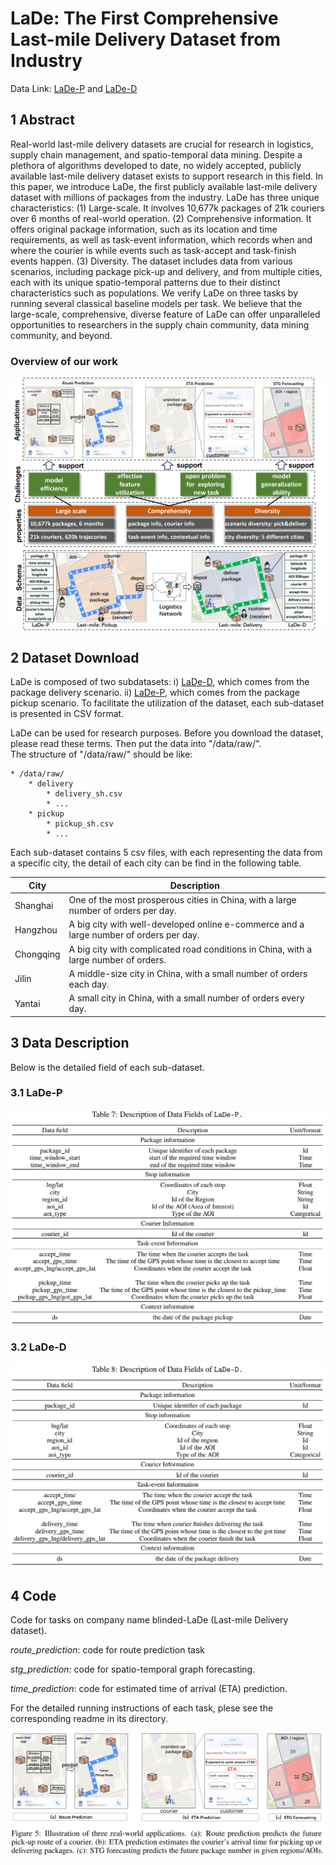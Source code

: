 # LaDe: The First Comprehensive Last-mile Delivery Dataset from Industry

Data Link:  [LaDe-P](https://huggingface.co/datasets/Anonymous-LaEx/Anonymous-LaDe/tree/main/pickup) and [LaDe-D](https://huggingface.co/datasets/Anonymous-LaEx/Anonymous-LaDe/tree/main/delivery)

## 1 Abstract
Real-world last-mile delivery datasets are crucial for research in logistics, supply chain management, and spatio-temporal data mining. 
Despite a plethora of algorithms developed to date, no widely accepted, publicly available last-mile delivery dataset exists to support research in this field. 
In this paper, we introduce LaDe, the first publicly available last-mile delivery dataset with millions of packages from the industry. 
LaDe has three unique characteristics: (1) Large-scale. It involves 10,677k packages of 21k couriers over 6 months of real-world operation. 
(2) Comprehensive information. It offers original package information, such as its location and time requirements, as well as task-event information, 
which records when and where the courier is while events such as task-accept and task-finish events happen. 
(3) Diversity. The dataset includes data from various scenarios, including package pick-up and delivery, and from multiple cities, 
each with its unique spatio-temporal patterns due to their distinct characteristics such as populations. 
We verify LaDe on three tasks by running several classical baseline models per task. 
We believe that the large-scale, comprehensive, diverse feature of LaDe can offer unparalleled opportunities to researchers in the supply chain community, data mining community, and beyond.

### Overview of our work
![image](./data/img/work_overview_english.png)


## 2 Dataset Download
LaDe is composed of two subdatasets: i) [LaDe-D](https://huggingface.co/datasets/Anonymous-LaEx/Anonymous-LaDe/tree/main/delivery), which comes from the package delivery scenario. ii) [LaDe-P](https://huggingface.co/datasets/Anonymous-LaEx/Anonymous-LaDe/tree/main/pickup), which comes from the package pickup scenario. To facilitate the utilization of the dataset, each sub-dataset is presented in CSV format.

LaDe can be used for research purposes. Before you download the dataset, please read these terms. Then put the data into "/data/raw/".  
The structure of "/data/raw/" should be like:  
```
* /data/raw/  
    * delivery    
        * delivery_sh.csv   
        * ...    
    * pickup  
        * pickup_sh.csv  
        * ...  
```

Each sub-dataset contains 5 csv files, with each representing the data from a specific city,  the detail of each city can be find in the following table.


|   City     |  Description                                                                                  |
|------------|----------------------------------------------------------------------------------------------|
| Shanghai   | One of the most prosperous cities in China, with a large number of orders per day.           |
| Hangzhou   | A big city with well-developed online e-commerce and a large number of orders per day.        |
| Chongqing  | A big city with complicated road conditions in China, with a large number of orders.          |
| Jilin      | A middle-size city in China, with a small number of orders each day.                          |
| Yantai     | A small city in China, with a small number of orders every day.                               |


## 3 Data Description
Below is the detailed field of each sub-dataset.
### 3.1 LaDe-P
![image](./data/img/datafeild_LaDe-P.png)


### 3.2 LaDe-D
![image](./data/img/datafeild_LaDe-D.png)

## 4 Code
Code for tasks on company name blinded-LaDe (Last-mile Delivery dataset).

*route_prediction*: code for route prediction task

*stg_prediction*: code for spatio-temporal graph forecasting.

*time_prediction*: code for estimated time of arrival (ETA) prediction. 

For the detailed running instructions of each task, plese see the corresponding readme in its directory.

![image](./data/img/tasks.png)

